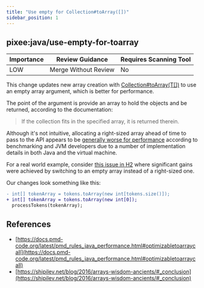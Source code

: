 ```yaml
---
title: "Use empty for Collection#toArray([])"
sidebar_position: 1
---
```


## pixee:java/use-empty-for-toarray 

| Importance  | Review Guidance      | Requires Scanning Tool |
|-------------|----------------------|------------------------|
| LOW | Merge Without Review | No     |

This change updates new array creation with [Collection#toArray(T[])](https://docs.oracle.com/javase/8/docs/api/java/util/Collection.html#toArray-T:A-) to use an empty array argument, which is better for performance.

The point of the argument is provide an array to hold the objects and be returned, according to the documentation:

> If the collection fits in the specified array, it is returned therein.

Although it's not intuitive, allocating a right-sized array ahead of time to pass to the API appears to be [generally worse for performance](https://shipilev.net/blog/2016/arrays-wisdom-ancients/#_conclusion) according to benchmarking and JVM developers due to a number of implementation details in both Java and the virtual machine.   
 
For a real world example, consider [this issue in H2](https://github.com/h2database/h2database/issues/311) where significant gains were achieved by switching to an empty array instead of a right-sized one.

Our changes look something like this:

```diff
- int[] tokenArray = tokens.toArray(new int[tokens.size()]);
+ int[] tokenArray = tokens.toArray(new int[0]);
  processTokens(tokenArray);
```


## References
 * [https://docs.pmd-code.org/latest/pmd_rules_java_performance.html#optimizabletoarraycall](https://docs.pmd-code.org/latest/pmd_rules_java_performance.html#optimizabletoarraycall)
 * [https://shipilev.net/blog/2016/arrays-wisdom-ancients/#_conclusion](https://shipilev.net/blog/2016/arrays-wisdom-ancients/#_conclusion)
